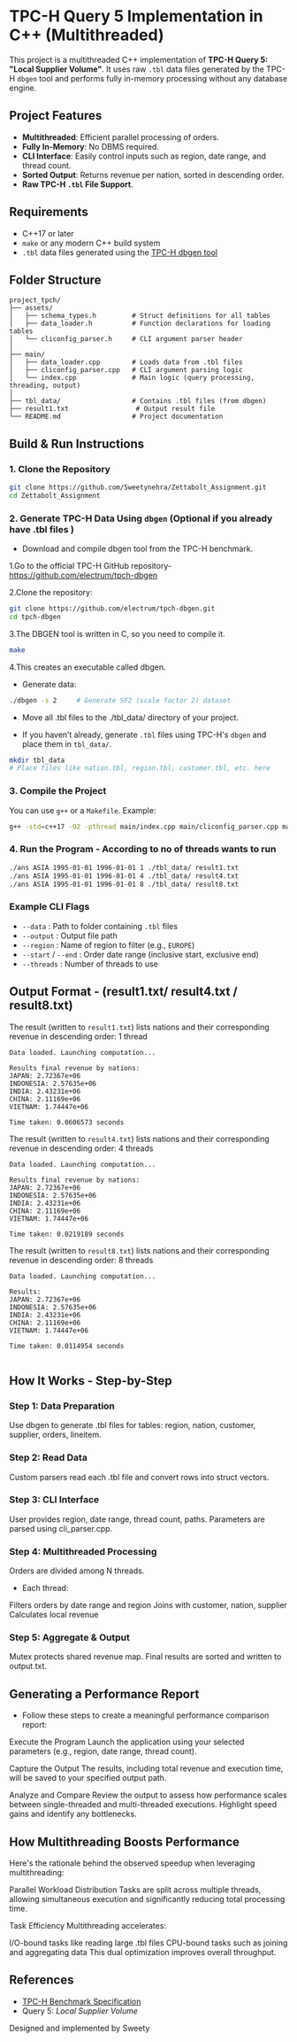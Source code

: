 # TPC-H Query 5 Implementation in C++ (Multithreaded)

This project is a multithreaded C++ implementation of **TPC-H Query 5: "Local Supplier Volume"**. It uses raw `.tbl` data files generated by the TPC-H `dbgen` tool and performs fully in-memory processing without any database engine.



##  Project Features

*  **Multithreaded**: Efficient parallel processing of orders.
*  **Fully In-Memory**: No DBMS required.
*  **CLI Interface**: Easily control inputs such as region, date range, and thread count.
*  **Sorted Output**: Returns revenue per nation, sorted in descending order.
*  **Raw TPC-H `.tbl` File Support**.

##  Requirements

* C++17 or later
* `make` or any modern C++ build system
* `.tbl` data files generated using the [TPC-H dbgen tool](https://www.tpc.org/tpc_documents_current_versions/pdf/tpc-h_v3.0.1.pdf)


  
## Folder Structure

```
project_tpch/
├── assets/
│   ├── schema_types.h         # Struct definitions for all tables
│   ├── data_loader.h          # Function declarations for loading tables
│   └── cliconfig_parser.h     # CLI argument parser header
│
├── main/
│   ├── data_loader.cpp        # Loads data from .tbl files
│   ├── cliconfig_parser.cpp   # CLI argument parsing logic
│   └── index.cpp              # Main logic (query processing, threading, output)
│
├── tbl_data/                  # Contains .tbl files (from dbgen)
├── result1.txt                 # Output result file
└── README.md                  # Project documentation
```




##  Build & Run Instructions

### 1. Clone the Repository

```bash
git clone https://github.com/Sweetynehra/Zettabolt_Assignment.git
cd Zettabolt_Assignment
```

### 2. Generate TPC-H Data Using `dbgen` (Optional if you already have .tbl files )
* Download and compile dbgen tool from the TPC-H benchmark.

1.Go to the official TPC-H GitHub repository- https://github.com/electrum/tpch-dbgen

2.Clone the repository:

```bash
git clone https://github.com/electrum/tpch-dbgen.git
cd tpch-dbgen
```

3.The DBGEN tool is written in C, so you need to compile it.
```bash
make
```
4.This creates an executable called dbgen.

* Generate data:
```bash
./dbgen -s 2     # Generate SF2 (scale factor 2) dataset
```

* Move all .tbl files to the ./tbl_data/ directory of your project.


* If you haven’t already, generate `.tbl` files using TPC-H's `dbgen` and place them in `tbl_data/`.

```bash
mkdir tbl_data
# Place files like nation.tbl, region.tbl, customer.tbl, etc. here
```

### 3. Compile the Project

You can use `g++` or a `Makefile`. Example:

```bash
g++ -std=c++17 -O2 -pthread main/index.cpp main/cliconfig_parser.cpp main/data_loader.cpp -o ans
```

### 4. Run the Program - According to no of threads wants to run 

```bash
./ans ASIA 1995-01-01 1996-01-01 1 ./tbl_data/ result1.txt
./ans ASIA 1995-01-01 1996-01-01 4 ./tbl_data/ result4.txt
./ans ASIA 1995-01-01 1996-01-01 8 ./tbl_data/ result8.txt
```

### Example CLI Flags

* `--data` : Path to folder containing `.tbl` files
* `--output` : Output file path
* `--region` : Name of region to filter (e.g., `EUROPE`)
* `--start` / `--end` : Order date range (inclusive start, exclusive end)
* `--threads` : Number of threads to use



##  Output Format - (result1.txt/ result4.txt / result8.txt)

The result (written to `result1.txt`) lists nations and their corresponding revenue in descending order: 1 thread

```
Data loaded. Launching computation...

Results final revenue by nations:
JAPAN: 2.72367e+06
INDONESIA: 2.57635e+06
INDIA: 2.43231e+06
CHINA: 2.11169e+06
VIETNAM: 1.74447e+06

Time taken: 0.0606573 seconds

```

The result (written to `result4.txt`) lists nations and their corresponding revenue in descending order: 4 threads

```
Data loaded. Launching computation...

Results final revenue by nations:
JAPAN: 2.72367e+06
INDONESIA: 2.57635e+06
INDIA: 2.43231e+06
CHINA: 2.11169e+06
VIETNAM: 1.74447e+06

Time taken: 0.0219189 seconds

```

The result (written to `result8.txt`) lists nations and their corresponding revenue in descending order:  8 threads

```
Data loaded. Launching computation...

Results:
JAPAN: 2.72367e+06
INDONESIA: 2.57635e+06
INDIA: 2.43231e+06
CHINA: 2.11169e+06
VIETNAM: 1.74447e+06

Time taken: 0.0114954 seconds


```


##  How It Works - Step-by-Step

### Step 1: Data Preparation
Use dbgen to generate .tbl files for tables: region, nation, customer, supplier, orders, lineitem.
### Step 2: Read Data
Custom parsers read each .tbl file and convert rows into struct vectors.
### Step 3: CLI Interface
User provides region, date range, thread count, paths.
Parameters are parsed using cli_parser.cpp.
### Step 4: Multithreaded Processing
Orders are divided among N threads.

* Each thread:

Filters orders by date range and region
Joins with customer, nation, supplier
Calculates local revenue

### Step 5: Aggregate & Output
Mutex protects shared revenue map.
Final results are sorted and written to output.txt.


##  Generating a Performance Report
* Follow these steps to create a meaningful performance comparison report:

Execute the Program Launch the application using your selected parameters (e.g., region, date range, thread count).

Capture the Output The results, including total revenue and execution time, will be saved to your specified output path.

Analyze and Compare Review the output to assess how performance scales between single-threaded and multi-threaded executions. Highlight speed gains and identify any bottlenecks.

## How Multithreading Boosts Performance
Here's the rationale behind the observed speedup when leveraging multithreading:

Parallel Workload Distribution Tasks are split across multiple threads, allowing simultaneous execution and significantly reducing total processing time.

Task Efficiency Multithreading accelerates:

I/O-bound tasks like reading large .tbl files
CPU-bound tasks such as joining and aggregating data This dual optimization improves overall throughput.


##  References

* [TPC-H Benchmark Specification](https://www.tpc.org/tpc_documents_current_versions/pdf/tpc-h_v3.0.1.pdf)
* Query 5: *Local Supplier Volume*


Designed and implemented by Sweety



